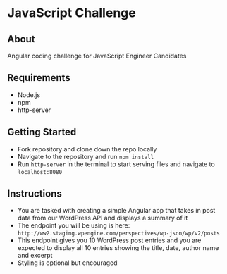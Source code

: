 # JavaScript Challenge

## About
Angular coding challenge for JavaScript Engineer Candidates

## Requirements
- Node.js
- npm
- http-server

## Getting Started
- Fork repository and clone down the repo locally
- Navigate to the repository and run ``npm install``
- Run ``http-server`` in the terminal to start serving files and navigate to ``localhost:8080``

## Instructions
- You are tasked with creating a simple Angular app that takes in post data from our WordPress API and displays a summary of it
- The endpoint you will be using is here: ``http://ww2.staging.wpengine.com/perspectives/wp-json/wp/v2/posts``
- This endpoint gives you 10 WordPress post entries and you are expected to display all 10 entries showing the title, date, author name and excerpt
- Styling is optional but encouraged
